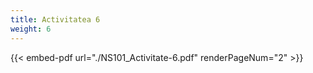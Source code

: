 ```yaml
---
title: Activitatea 6
weight: 6
---
```



{{< embed-pdf url="./NS101_Activitate-6.pdf" renderPageNum="2" >}}


